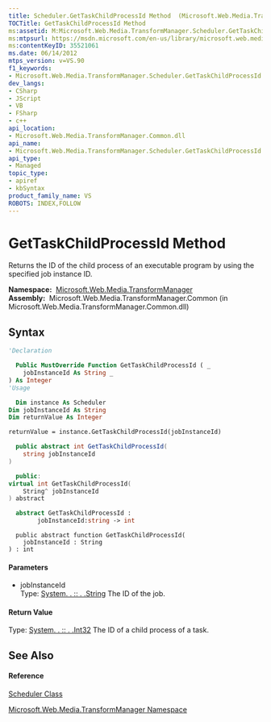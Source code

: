 ```yaml
---
title: Scheduler.GetTaskChildProcessId Method  (Microsoft.Web.Media.TransformManager)
TOCTitle: GetTaskChildProcessId Method
ms:assetid: M:Microsoft.Web.Media.TransformManager.Scheduler.GetTaskChildProcessId(System.String)
ms:mtpsurl: https://msdn.microsoft.com/en-us/library/microsoft.web.media.transformmanager.scheduler.gettaskchildprocessid(v=VS.90)
ms:contentKeyID: 35521061
ms.date: 06/14/2012
mtps_version: v=VS.90
f1_keywords:
- Microsoft.Web.Media.TransformManager.Scheduler.GetTaskChildProcessId
dev_langs:
- CSharp
- JScript
- VB
- FSharp
- c++
api_location:
- Microsoft.Web.Media.TransformManager.Common.dll
api_name:
- Microsoft.Web.Media.TransformManager.Scheduler.GetTaskChildProcessId
api_type:
- Managed
topic_type:
- apiref
- kbSyntax
product_family_name: VS
ROBOTS: INDEX,FOLLOW
---
```


# GetTaskChildProcessId Method

Returns the ID of the child process of an executable program by using the specified job instance ID.

**Namespace:**  [Microsoft.Web.Media.TransformManager](microsoft-web-media-transformmanager-namespace.md)  
**Assembly:**  Microsoft.Web.Media.TransformManager.Common (in Microsoft.Web.Media.TransformManager.Common.dll)

## Syntax

``` vb
'Declaration

  Public MustOverride Function GetTaskChildProcessId ( _
    jobInstanceId As String _
) As Integer
'Usage

  Dim instance As Scheduler
Dim jobInstanceId As String
Dim returnValue As Integer

returnValue = instance.GetTaskChildProcessId(jobInstanceId)
```

``` csharp
  public abstract int GetTaskChildProcessId(
    string jobInstanceId
)
```

``` c++
  public:
virtual int GetTaskChildProcessId(
    String^ jobInstanceId
) abstract
```

``` fsharp
  abstract GetTaskChildProcessId : 
        jobInstanceId:string -> int 
```

``` jscript
  public abstract function GetTaskChildProcessId(
    jobInstanceId : String
) : int
```

#### Parameters

  - jobInstanceId  
    Type: [System. . :: . .String](https://msdn.microsoft.com/en-us/library/s1wwdcbf\(v=vs.90\))  
    The ID of the job.  

#### Return Value

Type: [System. . :: . .Int32](https://msdn.microsoft.com/en-us/library/td2s409d\(v=vs.90\))  
The ID of a child process of a task.  

## See Also

#### Reference

[Scheduler Class](scheduler-class-microsoft-web-media-transformmanager.md)

[Microsoft.Web.Media.TransformManager Namespace](microsoft-web-media-transformmanager-namespace.md)

